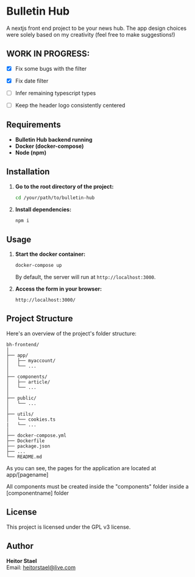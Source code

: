 # Bulletin Hub 

A nextjs front end project to be your news hub. The app design choices were solely based on my creativity (feel free to make suggestions!)

## WORK IN PROGRESS:
- [x] Fix some bugs with the filter
- [x] Fix date filter
- [ ] Infer remaining typescript types
- [ ] Keep the header logo consistently centered


## Requirements

- **Bulletin Hub backend running**
- **Docker (docker-compose)**
- **Node (npm)**

## Installation

1. **Go to the root directory of the project:**
   ```bash
   cd /your/path/to/bulletin-hub
   ```

2. **Install dependencies:**
   ```bash
   npm i
   ```

## Usage

1. **Start the docker container:**
   ```bash
   docker-compose up
   ```
   By default, the server will run at `http://localhost:3000`.

2. **Access the form in your browser:**
   ```
   http://localhost:3000/
   ```

## Project Structure

Here's an overview of the project's folder structure:

```plaintext
bh-frontend/
│
├── app/
│   ├── myaccount/
│   └── ...
│
├── components/
│   ├── article/
│   └── ...
│
├── public/
│   └── ...
│
├── utils/
│   └── cookies.ts
|   └── ...
│
├── docker-compose.yml
├── Dockerfile
├── package.json
├── ...
└── README.md
```

As you can see, the pages for the application are located at app/[pagename]

All components must be created inside the "components" folder inside a [componentname] folder

## License

This project is licensed under the GPL v3 license.

## Author

**Heitor Stael**  
Email: [heitorstael@live.com](mailto:heitorstael@live.com)